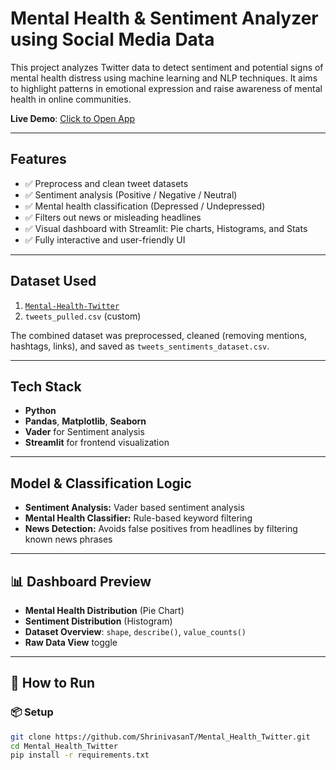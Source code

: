# Mental Health & Sentiment Analyzer using Social Media Data

This project analyzes Twitter data to detect sentiment and potential signs of mental health distress using machine learning and NLP techniques. It aims to highlight patterns in emotional expression and raise awareness of mental health in online communities.

 **Live Demo**: [Click to Open App](https://mentalhealthtwitter.streamlit.app/)

---

##  Features

- ✅ Preprocess and clean tweet datasets
- ✅ Sentiment analysis (Positive / Negative / Neutral)
- ✅ Mental health classification (Depressed / Undepressed)
- ✅ Filters out news or misleading headlines
- ✅ Visual dashboard with Streamlit: Pie charts, Histograms, and Stats
- ✅ Fully interactive and user-friendly UI

---

##  Dataset Used

1. [`Mental-Health-Twitter`](https://www.kaggle.com/datasets)  
2. `tweets_pulled.csv` (custom)

The combined dataset was preprocessed, cleaned (removing mentions, hashtags, links), and saved as `tweets_sentiments_dataset.csv`.

---

##  Tech Stack

- **Python**
- **Pandas**, **Matplotlib**, **Seaborn**
- **Vader** for Sentiment analysis
- **Streamlit** for frontend visualization

---

##  Model & Classification Logic

- **Sentiment Analysis:** Vader based sentiment analysis
- **Mental Health Classifier:** Rule-based keyword filtering
- **News Detection:** Avoids false positives from headlines by filtering known news phrases

---

## 📊 Dashboard Preview

- **Mental Health Distribution** (Pie Chart)
- **Sentiment Distribution** (Histogram)
- **Dataset Overview**: `shape`, `describe()`, `value_counts()`
- **Raw Data View** toggle

---

## 🚀 How to Run

### 📦 Setup

```bash
git clone https://github.com/ShrinivasanT/Mental_Health_Twitter.git
cd Mental_Health_Twitter
pip install -r requirements.txt
